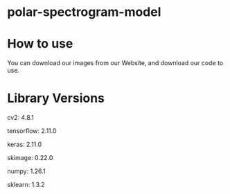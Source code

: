 # polar-spectrogram-model

# How to use
You can download our images from our Website, and download our code to use.

# Library Versions
cv2: 4.8.1

tensorflow: 2.11.0

keras: 2.11.0

skimage: 0.22.0

numpy: 1.26.1

sklearn: 1.3.2
